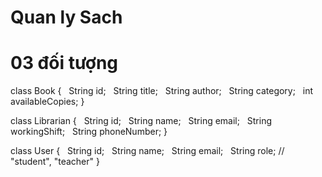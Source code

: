 # Quan ly Sach

# 03 đối tượng





class Book {
  String id;
  String title;
  String author;
  String category;
  int availableCopies;
}


class Librarian {
  String id;
  String name;
  String email;
  String workingShift;
  String phoneNumber;
}

class User {
  String id;
  String name;
  String email;
  String role; // "student", "teacher"
}


